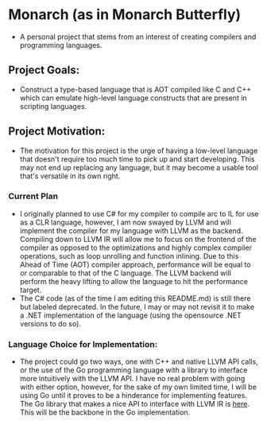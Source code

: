# Monarch (as in Monarch Butterfly)
  - A personal project that stems from an interest of creating compilers and programming languages.
## Project Goals:
  - Construct a type-based language that is AOT compiled like C and C++ which can emulate high-level language constructs that are present in scripting languages. 
## Project Motivation:
  - The motivation for this project is the urge of having a low-level language that doesn't require too much time to pick up and start developing. This may not end up replacing any language, but it may become a usable tool that's versatile in its own right.

### Current Plan
  - I originally planned to use C# for my compiler to compile arc to IL for use as a CLR language, however, I am now swayed by LLVM and will implement the compiler for my language with LLVM as the backend. Compiling down to LLVM IR will allow me to focus on the frontend of the compiler as opposed to the optimizations and highly complex compiler operations, such as loop unrolling and function inlining. Due to this Ahead of Time (AOT) compiler approach, performance will be equal to or comparable to that of the C language. The LLVM backend will perform the heavy lifting to allow the language to hit the performance target.
  - The C# code (as of the time I am editing this README.md) is still there but labeled deprecated. In the future, I may or may not revisit it to make a .NET implementation of the language (using the opensource .NET versions to do so).

### Language Choice for Implementation:
  - The project could go two ways, one with C++ and native LLVM API calls, or the use of the Go programming language with a library to interface more intuitively with the LLVM API. I have no real problem with going with either option, however, for the sake of my own limited time, I will be using Go until it proves to be a hinderance for implementing features. The Go library that makes a nice API to interface with LLVM IR is [here](https://github.com/llir/llvm). This will be the backbone in the Go implementation.
